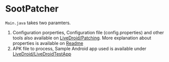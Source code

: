 # SootPatcher

``Main.java`` takes two paramters. 
1. Configuration porperties, Configuration file (config.properties) and other tools also available on [LiveDroid/Patching](https://github.com/ucr-riple/LiveDroid/tree/master/LiveDroid-Patching). More explanation about properties is available on [Readme](https://github.com/ucr-riple/LiveDroid#configure-almost-there) 
2. APK file to process, Sample Android app used is available under [LiveDroid/LiveDroidTestApp](https://github.com/ucr-riple/LiveDroid/tree/master/LiveDroidTestApp)



